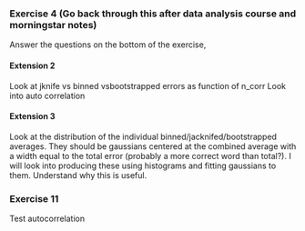 ### Exercise 4 (Go back through this after data analysis course and morningstar notes)
Answer the questions on the bottom of the exercise, 

#### Extension 2
Look at jknife vs binned vsbootstrapped errors as function of n_corr
Look into auto correlation

#### Extension 3
Look at the distribution of the individual binned/jacknifed/bootstrapped averages. They should be gaussians centered at the combined average with a width equal to the total error (probably a more correct word than total?). I will look into producing these using histograms and fitting gaussians to them. Understand why this is useful.


### Exercise 11

Test autocorrelation


